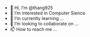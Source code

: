 - 👋 Hi, I’m @thang925
- 👀 I’m interested in Computer Sience
- 🌱 I’m currently learning ...
- 💞️ I’m looking to collaborate on ...
- 📫 How to reach me ...

<!---
thang925/thang925 is a ✨ special ✨ repository because its `README.md` (this file) appears on your GitHub profile.
You can click the Preview link to take a look at your changes.
--->
